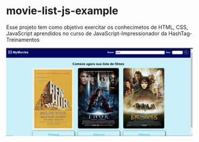# movie-list-js-example
Esse projeto tem como objetivo exercitar os conhecimetos de HTML, CSS, JavaScript aprendidos no curso de JavaScript-Impressionador da HashTag-Treinamentos

![Logo do projeto](https://github.com/botlorien/movie-list-js-example/blob/main/movie-list.png)
